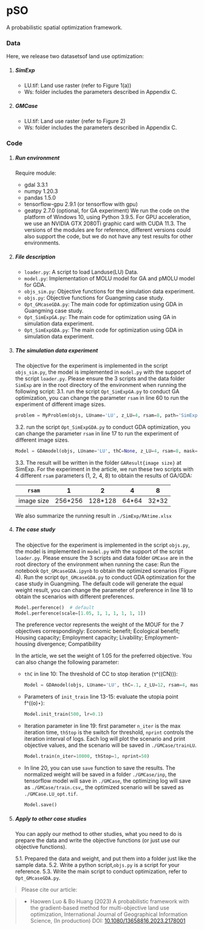 # pSO

A probabilistic spatial optimization framework.

### Data

Here, we release two datasetsof land use optimization:

1. ##### SimExp

   * LU.tif: Land use raster (refer to Figure 1(a))
   * Ws: folder includes the parameters described in Appendix C.
2. ##### GMCase

   * LU.tif: Land use raster (refer to Figure 2)
   * Ws: folder includes the parameters described in Appendix C.

### Code

1. ##### Run environment

   Require module:


   * gdal 3.3.1
   * numpy 1.20.3
   * pandas 1.5.0
   * tensorflow-gpu 2.9.1 (or tensorflow with gpu)
   * geatpy 2.7.0 (optional, for GA experiment)
     We run the code on the platform of Windows 10, using Python 3.9.5. For GPU acceleration, we use an NVIDIA GTX 2080Ti graphic card with CUDA 11.3. The versions of the modules are for reference, different versions could also support the code, but we do not have any test results for other environments.
2. ##### File description


   * `loader.py`: A script to load Landuse(LU) Data.
   * `model.py`: Implementation of MOLU model for GA and pMOLU model for GDA.
   * `objs_sim.py`: Objective functions for the simulation data experiment.
   * `objs.py`: Objective functions for Guangming case study.
   * `Opt_GMcaseGDA.py`: The main code for optimization using GDA in Guangming case study.
   * `Opt_SimExpGA.py`: The main code for optimization using GA in simulation data experiment.
   * `Opt_SimExpGDA.py`: The main code for optimization using GDA in simulation data experiment.
3. ##### The simulation data experiment

   The objective for the experiment is implemented in the script `objs_sim.py`, the model is implemented in `model.py` with the support of the script `loader.py`. Please ensure the 3 scripts and the data folder `SimExp` are in the root directory of the environment when running the following script:
   3.1. run the script `Opt_SimExpGA.py` to conduct GA optimization, you can change the parameter `rsam` in line 60 to run the experiment of different image sizes.


   ```python
   problem = MyProblem(objs, LUname='LU', z_LU=4, rsam=8, path='SimExp')
   ```

   3.2. run the script `Opt_SimExpGDA.py` to conduct GDA optimization, you can change the parameter `rsam` in line 17 to run the experiment of different image sizes.

   ```python
   Model = GDAmodel(objs, LUname='LU', thC=None, z_LU=4, rsam=8, mask=None, path='SimExp', GPU=0, cmap=cmap)
   ```

   3.3. The result will be written in the folder `GAResult{image size}` at SimExp. For the experiment in the article, we run these two scripts with 4 different `rsam` parameters (1, 2, 4, 8) to obtain the results of GA/GDA:

   |  `rsam`  |    1    |    2    |   4   |   8   |
   | :--------: | :-----: | :-----: | :---: | :---: |
   | image size | 256*256 | 128*128 | 64*64 | 32*32 |

   We also summarize the running result in `./SimExp/RAtime.xlsx`
4. ##### The case study

   The objective for the experiment is implemented in the script `objs.py`, the model is implemented in `model.py` with the support of the script `loader.py`. Please ensure the 3 scripts and data folder `GMCase` are in the root directory of the environment when running the case:
   Run the notebook `Opt_GMcaseGDA.ipynb` to obtain the optimized scenarios (Figure 4).
   Run the script `Opt_GMcaseGDA.py` to conduct GDA optimization for the case study in Guangming. The default code will generate the equal weight result, you can change the parameter of preference in line 18 to obtain the scenarios with different preferences.


   ```python
   Model.perference()  # default
   Model.perference(scale=[1.05, 1, 1, 1, 1, 1, 1])
   ```

   The preference vector represents the weight of the MOUF for the 7 objectives correspondingly: Economic benefit; Ecological benefit; Housing capacity; Employment capacity; Livability; Employment–housing divergence; Compatibility

   In the article, we set the weight of 1.05 for the preferred objective.
   You can also change the following parameter:

   * `thC` in line 10: The threshold of CC to stop iteration (τ^((CN))):
     ```python
     Model = GDAmodel(objs, LUname='LU', thC=.1, z_LU=12, rsam=4, mask=15, path='GMCase')
     ```
   * Parameters of `init_train` line 13-15: evaluate the utopia point f^((o)⋆):
     ```python
     Model.init_train(500, lr=0.1)
     ```
   * Iteration parameter in line 19: first parameter `n_iter` is the max iteration time, `thStop` is the switch for threshold, `nprint` controls the iteration interval of logs. Each log will plot the scenario and print objective values, and the scenario will be saved in `./GMCase/trainLU`.
     ```python
     Model.train(n_iter=10000, thStop=1, nprint=50)
     ```
   * In line 20, you can use `save` function to save the results. The normalized weight will be saved in a folder `./GMCase/inp`, the tensorflow model will save in `./GMCase`, the optimizing log will save as `./GMCase/train.csv`,, the optimized scenario will be saved as `./GMCase.LU_opt.tif`.
     ```python
     Model.save()
     ```
5. ##### Apply to other case studies

   You can apply our method to other studies, what you need to do is prepare the data and write the objective functions (or just use our objective functions).

   5.1. Prepared the data and weight, and put them into a folder just like the sample data.
   5.2. Write a python script,`objs.py` is a script for your reference.
   5.3. Write the main script to conduct optimization, refer to `Opt_GMcaseGDA.py`.

> Please cite our article:

> * Haowen Luo & Bo Huang (2023) A probabilistic framework with the gradient-based method for multi-objective land use optimization, International Journal of Geographical Information Science, (In production) DOI: [10.1080/13658816.2023.2178001 ](https://doi.org/10.1080/13658816.2023.2178001)
